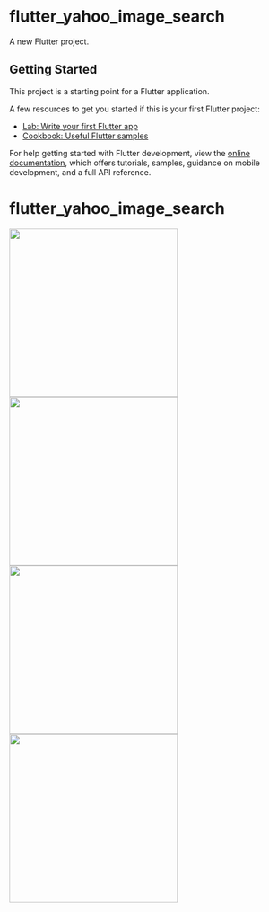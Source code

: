 # flutter_yahoo_image_search

A new Flutter project.

## Getting Started

This project is a starting point for a Flutter application.

A few resources to get you started if this is your first Flutter project:

- [Lab: Write your first Flutter app](https://docs.flutter.dev/get-started/codelab)
- [Cookbook: Useful Flutter samples](https://docs.flutter.dev/cookbook)

For help getting started with Flutter development, view the
[online documentation](https://docs.flutter.dev/), which offers tutorials,
samples, guidance on mobile development, and a full API reference.
# flutter_yahoo_image_search

<div>
  <img src="https://github.com/user-attachments/assets/22b63293-675b-42c4-8da6-5a877a0170e8" width="300">
  <img src="https://github.com/user-attachments/assets/50d75dc4-06c5-46f8-9a7c-2509c9ab5f7c" width="300">
  <img src="https://github.com/user-attachments/assets/ee286978-eda1-4cd4-8621-0d5cafe61253" width="300">
  <img src="https://github.com/user-attachments/assets/95390552-5227-4717-81fe-a135a3331423" width="300">
</div>
